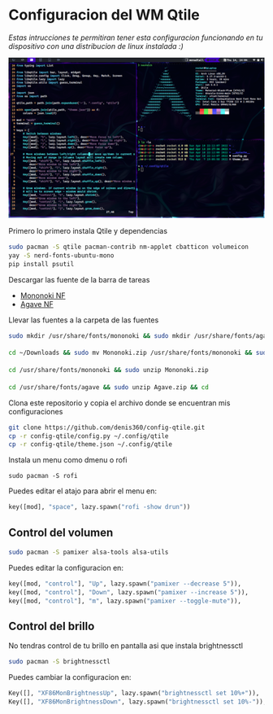 # Configuracion del WM Qtile
_Estas intrucciones te permitiran tener esta configuracion funcionando en tu dispositivo con una distribucion de linux instalada :)_

![](docs/screenshot.png)

Primero lo primero instala Qtile y dependencias
```bash
sudo pacman -S qtile pacman-contrib nm-applet cbatticon volumeicon
yay -S nerd-fonts-ubuntu-mono
pip install psutil
```

Descargar las fuente de la barra de tareas
* [Mononoki NF](https://github.com/ryanoasis/nerd-fonts/releases/download/v2.1.0/Mononoki.zip)
* [Agave NF](https://github.com/ryanoasis/nerd-fonts/releases/download/v2.1.0/Agave.zip)

Llevar las fuentes a la carpeta de las fuentes
```bash
sudo mkdir /usr/share/fonts/mononoki && sudo mkdir /usr/share/fonts/agave

cd ~/Downloads && sudo mv Mononoki.zip /usr/share/fonts/mononoki && sudo mv Agave.zip /usr/share/fonts/agave

cd /usr/share/fonts/mononoki && sudo unzip Mononoki.zip

cd /usr/share/fonts/agave && sudo unzip Agave.zip && cd
```

Clona este repositorio y copia el archivo donde se encuentran mis configuraciones
```bash
git clone https://github.com/denis360/config-qtile.git
cp -r config-qtile/config.py ~/.config/qtile
cp -r config-qtile/theme.json ~/.config/qtile
```

Instala un menu como dmenu o rofi
```
sudo pacman -S rofi
```
Puedes editar el atajo para abrir el menu en:
```python
key([mod], "space", lazy.spawn("rofi -show drun"))
```

## Control del volumen
```bash
sudo pacman -S pamixer alsa-tools alsa-utils
```
Puedes editar la configuracion en:
```python
key([mod, "control"], "Up", lazy.spawn("pamixer --decrease 5")),
key([mod, "control"], "Down", lazy.spawn("pamixer --increase 5")),
key([mod, "control"], "m", lazy.spawn("pamixer --toggle-mute")),
```

## Control del brillo
No tendras control de tu brillo en pantalla asi que instala brightnessctl
```bash
sudo pacman -S brightnessctl
```
Puedes cambiar la configuracion en:
```python
Key([], "XF86MonBrightnessUp", lazy.spawn("brightnessctl set 10%+")),
Key([], "XF86MonBrightnessDown", lazy.spawn("brightnessctl set 10%-")),
```

